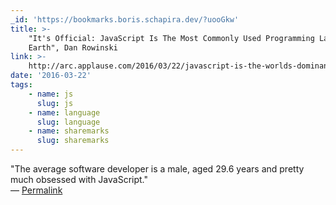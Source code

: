 ```yaml
---
_id: 'https://bookmarks.boris.schapira.dev/?uooGkw'
title: >-
    "It's Official: JavaScript Is The Most Commonly Used Programming Language On
    Earth", Dan Rowinski
link: >-
    http://arc.applause.com/2016/03/22/javascript-is-the-worlds-dominant-programming-language/
date: '2016-03-22'
tags:
    - name: js
      slug: js
    - name: language
      slug: language
    - name: sharemarks
      slug: sharemarks
---
```


&quot;The average software developer is a male, aged 29.6 years and pretty much
obsessed with JavaScript.&quot; <br>&#8212;
<a href="https://bookmarks.boris.schapira.dev/?uooGkw" title="Permalink">Permalink</a>
